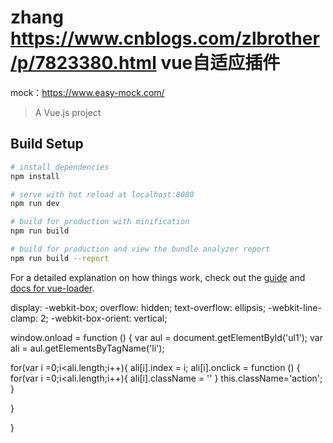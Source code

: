 # zhang https://www.cnblogs.com/zlbrother/p/7823380.html vue自适应插件

mock：https://www.easy-mock.com/

> A Vue.js project

## Build Setup

``` bash
# install dependencies
npm install

# serve with hot reload at localhost:8080
npm run dev

# build for production with minification
npm run build

# build for production and view the bundle analyzer report
npm run build --report
```

For a detailed explanation on how things work, check out the [guide](http://vuejs-templates.github.io/webpack/) and [docs for vue-loader](http://vuejs.github.io/vue-loader).

display: -webkit-box;
overflow: hidden;
text-overflow: ellipsis;
-webkit-line-clamp: 2;
-webkit-box-orient: vertical;

 window.onload = function () {
   var aul = document.getElementById('ul1');
   var ali = aul.getElementsByTagName('li');

   for(var i =0;i<ali.length;i++){
      ali[i].index = i;
      ali[i].onclick = function () {
        for(var i =0;i<ali.length;i++){
          ali[i].className = ''
        }
        this.className='action';
      }

   }

 }
</script>
